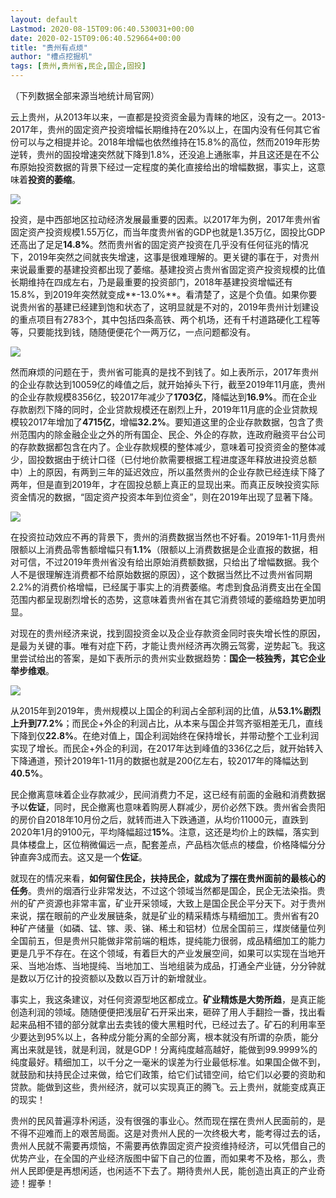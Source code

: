 ```yaml
---
layout: default
Lastmod: 2020-08-15T09:06:40.530031+00:00
date: 2020-02-15T09:06:40.529664+00:00
title: "贵州有点烦"
author: "槽点挖掘机"
tags: [贵州,贵州省,民企,国企,固投]
---
```


（下列数据全部来源当地统计局官网）

云上贵州，从2013年以来，一直都是投资资金最为青睐的地区，没有之一。2013-2017年，贵州的固定资产投资增幅长期维持在20%以上，在国内没有任何其它省份可以与之相提并论。2018年增幅也依然维持在15.8%的高位，然而2019年形势逆转，贵州的固投增速突然就下降到1.8%，还没追上通胀率，并且这还是在不公布原始投资数据的背景下经过一定程度的美化直接给出的增幅数据，事实上，这意味着**投资的萎缩**。  

![](https://images.weserv.nl/?url=https%3A//mmbiz.qpic.cn/mmbiz_png/m312mfLHFZr6PWApMVyMnPD9CS6DpJB8PE9bxe3tuLZgLWy5LGuaf6dzLwBSiaTDmmDzR1NegUmK1EiafJ1ia4mDw/640%3Fwx_fmt%3Dpng)

投资，是中西部地区拉动经济发展最重要的因素。以2017年为例，2017年贵州省固定资产投资规模1.55万亿，而当年度贵州省的GDP也就是1.35万亿，固投比GDP还高出了足足**14.8%**。然而贵州省的固定资产投资在几乎没有任何征兆的情况下，2019年突然之间就丧失增速，这事是很难理解的。更关键的事在于，对贵州来说最重要的基建投资都出现了萎缩。基建投资占贵州省固定资产投资规模的比值长期维持在四成左右，乃是最重要的投资部门，2018年基建投资增幅还有15.8%，到2019年突然就变成**\-13.0%**。看清楚了，这是个负值。如果你要说贵州省的基建已经建到饱和状态了，这明显就是不对的，2019年贵州计划建设的重点项目有2783个，其中包括四条高铁、两个机场，还有千村道路硬化工程等等，只要能找到钱，随随便便花个一两万亿，一点问题都没有。  

![](https://images.weserv.nl/?url=https%3A//mmbiz.qpic.cn/mmbiz_png/m312mfLHFZr6PWApMVyMnPD9CS6DpJB8mkptQntVxlKmqGLth8EW0DwecUFugYAUclGngZx17kg5uMicHCTAODA/640%3Fwx_fmt%3Dpng)

然而麻烦的问题在于，贵州省可能真的是找不到钱了。如上表所示，2017年贵州的企业存款达到10059亿的峰值之后，就开始掉头下行，截至2019年11月底，贵州的企业存款规模8356亿，较2017年减少了**1703亿**，降幅达到**16.9%**。而在企业存款剧烈下降的同时，企业贷款规模还在剧烈上升，2019年11月底的企业贷款规模较2017年增加了**4715亿**，增幅**32.2%**。要知道这里的企业存款数据，包含了贵州范围内的除金融企业之外的所有国企、民企、外企的存款，连政府融资平台公司的存款数据都包含在内了。企业存款规模的整体减少，意味着可投资资金的整体减少，固投数据由于统计口径（已付地价款需要根据工程进度逐年释放进投资总额中）上的原因，有两到三年的延迟效应，所以虽然贵州的企业存款已经连续下降了两年，但是直到2019年，才在固投总额上真正的显现出来。而真正反映投资实际资金情况的数据，“固定资产投资本年到位资金”，则在2019年出现了显著下降。

![](https://images.weserv.nl/?url=https%3A//mmbiz.qpic.cn/mmbiz_png/m312mfLHFZr6PWApMVyMnPD9CS6DpJB87x0J3c4ohQVyB3Soy0NPMJMPSPue0iaruDF9icUpjKosKdGScVQibRibHA/640%3Fwx_fmt%3Dpng)

在投资拉动效应不再的背景下，贵州的消费数据当然也不好看。2019年1-11月贵州限额以上消费品零售额增幅只有**1.1%**（限额以上消费数据是企业直报的数据，相对可信，不过2019年贵州省没有给出原始消费额数据，只给出了增幅数据。我个人不是很理解连消费都不给原始数据的原因），这个数据当然比不过贵州省同期2.2%的消费价格增幅，已经属于事实上的消费萎缩。考虑到食品消费支出在全国范围内都呈现剧烈增长的态势，这意味着贵州省在其它消费领域的萎缩趋势更加明显。

对现在的贵州经济来说，找到固投资金以及企业存款资金同时丧失增长性的原因，是最为关键的事。唯有对症下药，才能让贵州经济再次腾云驾雾，逆势起飞。我这里尝试给出的答案，是如下表所示的贵州实业数据趋势：**国企一枝独秀，其它企业举步维艰**。

![](https://images.weserv.nl/?url=https%3A//mmbiz.qpic.cn/mmbiz_png/m312mfLHFZr6PWApMVyMnPD9CS6DpJB8ib9PJAwFSXSXMqJ5iazIbLztpvWLP6ibmDCW2oJDyaWsDvcdN2tRib8ibOA/640%3Fwx_fmt%3Dpng)

从2015年到2019年，贵州规模以上国企的利润占全部利润的比值，从**53.1%**剧烈上升到**77.2%**；而民企+外企的利润占比，从本来与国企并驾齐驱相差无几，直线下降到仅**22.8%**。在绝对值上，国企利润始终在保持增长，并带动整个工业利润实现了增长。而民企+外企的利润，在2017年达到峰值的336亿之后，就开始转入下降通道，预计2019年1-11月的数据也就是200亿左右，较2017年的降幅达到**40.5%**。  

民企撤离意味着企业存款减少，民间消费力不足，这已经有前面的金融和消费数据予以**佐证**，同时，民企撤离也意味着购房人群减少，房价必然下跌。贵州省会贵阳的房价自2018年10月份之后，就转而进入下跌通道，从均价11000元，直跌到2020年1月的9100元，平均降幅超过**15%**。注意，这还是均价上的跌幅，落实到具体楼盘上，区位稍微偏远一点，配套差点，产品档次低点的楼盘，价格降幅分分钟直奔3成而去。这又是一个**佐证**。  

就现在的情况来看，**如何留住民企，扶持民企，就成为了摆在贵州面前的最核心的任务**。贵州的烟酒行业非常发达，不过这个领域当然都是国企，民企无法染指。贵州的矿产资源也非常丰富，矿业开采领域，大致上是国企民企平分天下。对于贵州来说，摆在眼前的产业发展链条，就是矿业的精采精炼与精细加工。贵州省有20种矿产储量（如磷、锰、镓、汞、锑、稀土和铝材）位居全国前三，煤炭储量位列全国前五，但是贵州只能做非常前端的粗炼，提纯能力很弱，成品精细加工的能力更是几乎不存在。在这个领域，有着巨大的产业发展空间，如果可以实现在当地开采、当地冶炼、当地提纯、当地加工、当地组装为成品，打通全产业链，分分钟就是数以万亿计的投资额以及数以百万计的新增就业。

事实上，我这条建议，对任何资源型地区都成立。**矿业精炼是大势所趋**，是真正能创造利润的领域。随随便便把浅层矿石开采出来，砸碎了用人手翻捡一番，找出看起来品相不错的部分就拿出去卖钱的傻大黑粗时代，已经过去了。矿石的利用率至少要达到95%以上，各种成分能分离的全部分离，根本就没有所谓的杂质，能分离出来就是钱，就是利润，就是GDP！分离纯度越高越好，能做到99.9999%的纯度最好。精细加工，以千分之一毫米的误差为行业最低标准。如果国企做不到，就鼓励和扶持民企过来做，给它们政策，给它们试错空间，给它们以必要的资助和贷款。能做到这些，贵州经济，就可以实现真正的腾飞。云上贵州，就能变成真正的现实！

贵州的民风普遍淳朴闲适，没有很强的事业心。然而现在摆在贵州人民面前的，是不得不迎难而上的艰苦局面。这是对贵州人民的一次终极大考，能考得过去的话，贵州人民就不需要再烦恼，不需要再依靠固定资产投资维持经济，可以凭借自己的优势产业，在全国的产业经济版图中留下自己的位置，而如果考不及格，那么，贵州人民即便是再想闲适，也闲适不下去了。期待贵州人民，能创造出真正的产业奇迹！握拳！
